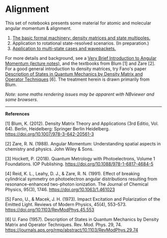 # Alignment #

This set of notebooks presents some material for atomic and molecular angular momentum & alignment.
1. [The basic formal machinery: density matrices and state multipoles.](https://github.com/phockett/Quantum-Metrology-with-Photoelectrons/blob/master/Alignment/Alignment-1.ipynb)
2. Application to rotational state-resolved scenarios. (In preparation.)
3. [Application to multi-state cases and wavepackets.](https://github.com/phockett/Quantum-Metrology-with-Photoelectrons/blob/master/Alignment/Alignment-3.ipynb)

For more details and background, see a [Very Brief Introduction to Angular Momentum (lecture notes)](https://doi.org/10.6084/m9.figshare.4003371.v2), and the textbooks from Blum [1] and Zare [2]. For a good general introduction to density matrices, try Fano's paper [Description of States in Quantum Mechanics by Density Matrix and Operator Techniques](https://journals.aps.org/rmp/abstract/10.1103/RevModPhys.29.74) [6]. The treatment herein is drawn primarily from Blum. 

*Note: some maths rendering issues may be apparent with NBviewer and some browsers.*

***
**References**

[1] Blum, K. (2012). Density Matrix Theory and Applications (3rd Editio, Vol. 64). Berlin, Heidelberg: Springer Berlin Heidelberg. https://doi.org/10.1007/978-3-642-20561-3

[2] Zare, R. N. (1988). Angular Momentum: Understanding spatial aspects in chemistry and physics. John Wiley & Sons.

[3] Hockett, P. (2018). Quantum Metrology with Photoelectrons, Volume 1 Foundations. IOP Publishing. https://doi.org/10.1088/978-1-6817-4684-5

[4] Reid, K. L., Leahy, D. J., & Zare, R. N. (1991). Effect of breaking cylindrical symmetry on photoelectron angular distributions resulting from resonance-enhanced two-photon ionization. The Journal of Chemical Physics, 95(3), 1746. https://doi.org/10.1063/1.461023

[5] Fano, U., & Macek, J. H. (1973). Impact Excitation and Polarization of the Emitted Light. Reviews of Modern Physics, 45(4), 553–573. https://doi.org/10.1103/RevModPhys.45.553

[6] U. Fano (1957). Description of States in Quantum Mechanics by Density Matrix and Operator Techniques. Rev. Mod. Phys. 29, 74. https://journals.aps.org/rmp/abstract/10.1103/RevModPhys.29.74


